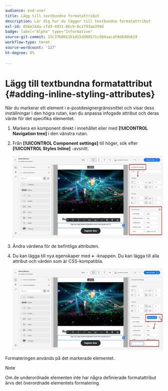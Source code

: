 ```yaml
---
audience: end-user
title: Lägg till textbundna formatattribut
description: Lär dig hur du lägger till textbundna formatattribut
exl-id: 856e144a-cfd4-4931-86c9-0c1793ae399d
badge: label="Alpha" type="Informative"
source-git-commit: 15c37b0651b1d15dd80571c504aaca59d848b619
workflow-type: tm+mt
source-wordcount: '127'
ht-degree: 0%

---
```



# Lägg till textbundna formatattribut {#adding-inline-styling-attributes}

När du markerar ett element i e-postdesignergränssnittet och visar dess inställningar i den högra rutan, kan du anpassa infogade attribut och deras värde för det specifika elementet.

1. Markera en komponent direkt i innehållet eller med **[!UICONTROL Navigation tree]** i den vänstra rutan.

1. Från **[!UICONTROL Component settings]** till höger, sök efter **[!UICONTROL Styles Inline]** -avsnitt.

   ![](assets/styles_1.png)

1. Ändra värdena för de befintliga attributen.

1. Du kan lägga till nya egenskaper med **+** -knappen. Du kan lägga till alla attribut och värden som är CSS-kompatibla.

   ![](assets/styles_2.png)

Formateringen används på det markerade elementet.

>[!NOTE]
>
>Om de underordnade elementen inte har några definierade formatattribut ärvs det överordnade elementets formatering.

